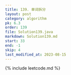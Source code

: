 ```yaml
---
title: 139. 单词拆分
layout: post
category: algorithm
pk: 6.3
order: 139
file: Solution139.java
markdown: Solution139.md
start: 33
end: -1
skip: 4
last_modified_at: 2023-08-15
---
```


{% include leetcode.md %}